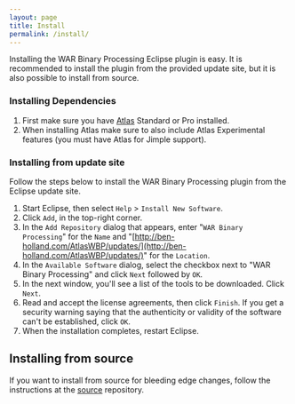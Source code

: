 ```yaml
---
layout: page
title: Install
permalink: /install/
---
```


Installing the WAR Binary Processing Eclipse plugin is easy.  It is recommended to install the plugin from the provided update site, but it is also possible to install from source.
        
### Installing Dependencies
1. First make sure you have [Atlas](http://www.ensoftcorp.com/atlas/download/) Standard or Pro installed.
2. When installing Atlas make sure to also include Atlas Experimental features (you must have Atlas for Jimple support).
        
### Installing from update site
Follow the steps below to install the WAR Binary Processing plugin from the Eclipse update site.

1. Start Eclipse, then select `Help` &gt; `Install New Software`.
2. Click `Add`, in the top-right corner.
3. In the `Add Repository` dialog that appears, enter &quot;`WAR Binary Processing`&quot; for the `Name` and &quot;[http://ben-holland.com/AtlasWBP/updates/](http://ben-holland.com/AtlasWBP/updates/)&quot; for the `Location`.
4. In the `Available Software` dialog, select the checkbox next to "WAR Binary Processing" and click `Next` followed by `OK`.
5. In the next window, you'll see a list of the tools to be downloaded. Click `Next`.
6. Read and accept the license agreements, then click `Finish`. If you get a security warning saying that the authenticity or validity of the software can't be established, click `OK`.
7. When the installation completes, restart Eclipse.

## Installing from source
If you want to install from source for bleeding edge changes, follow the instructions at the [source](https://github.com/benjholla/AtlasWBP) repository.